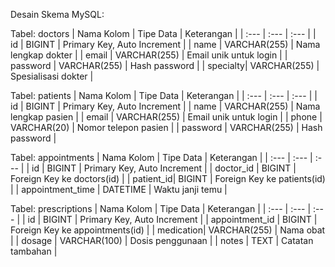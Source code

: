 Desain Skema MySQL:

Tabel: doctors
| Nama Kolom | Tipe Data | Keterangan |
| :--- | :--- | :--- |
| id | BIGINT | Primary Key, Auto Increment |
| name | VARCHAR(255) | Nama lengkap dokter |
| email | VARCHAR(255) | Email unik untuk login |
| password | VARCHAR(255) | Hash password |
| specialty| VARCHAR(255) | Spesialisasi dokter |

Tabel: patients
| Nama Kolom | Tipe Data | Keterangan |
| :--- | :--- | :--- |
| id | BIGINT | Primary Key, Auto Increment |
| name | VARCHAR(255) | Nama lengkap pasien |
| email | VARCHAR(255) | Email unik untuk login |
| phone | VARCHAR(20) | Nomor telepon pasien |
| password | VARCHAR(255) | Hash password |

Tabel: appointments
| Nama Kolom | Tipe Data | Keterangan |
| :--- | :--- | :--- |
| id | BIGINT | Primary Key, Auto Increment |
| doctor_id | BIGINT | Foreign Key ke doctors(id) |
| patient_id| BIGINT | Foreign Key ke patients(id) |
| appointment_time | DATETIME | Waktu janji temu |

Tabel: prescriptions
| Nama Kolom | Tipe Data | Keterangan |
| :--- | :--- | :--- |
| id | BIGINT | Primary Key, Auto Increment |
| appointment_id | BIGINT | Foreign Key ke appointments(id) |
| medication| VARCHAR(255) | Nama obat |
| dosage | VARCHAR(100) | Dosis penggunaan |
| notes | TEXT | Catatan tambahan |